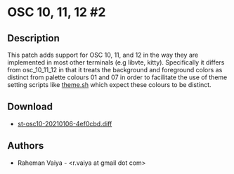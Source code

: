 OSC 10, 11, 12 #2
==============

Description
-----------

This patch adds support for OSC 10, 11, and 12 in the way they are implemented
in most other terminals (e.g libvte, kitty). Specifically it differs from
osc_10_11_12 in that it treats the background and foreground colors as distinct
from palette colours 01 and 07 in order to facilitate the use of theme setting
scripts like [theme.sh](https://github.com/lemnos/theme.sh) which expect these
colours to be distinct.


Download
--------
* [st-osc10-20210106-4ef0cbd.diff](st-osc10-20210106-4ef0cbd.diff)

Authors
-------
* Raheman Vaiya - <r.vaiya at gmail dot com>
